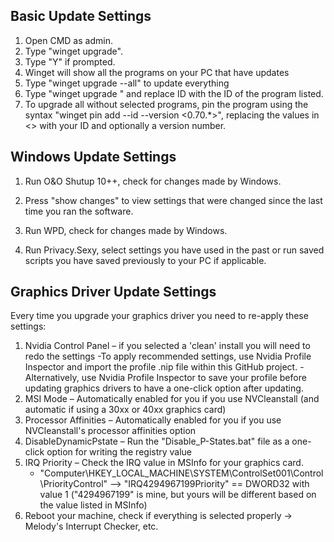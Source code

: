 ## Basic Update Settings
1. Open CMD as admin.
2. Type "winget upgrade".
3. Type "Y" if prompted.
4. Winget will show all the programs on your PC that have updates
5. Type "winget upgrade --all" to update everything
6. Type "winget upgrade <ID>" and replace ID with the ID of the program listed.
7. To upgrade all without selected programs, pin the program using the syntax "winget pin add --id <ID> --version <0.70.*>", replacing the values in <> with your ID and optionally a version number.

## Windows Update Settings
1. Run O&O Shutup 10++, check for changes made by Windows.
2. Press "show changes" to view settings that were changed since the last time you ran the software.

1. Run WPD, check for changes made by Windows.

1. Run Privacy.Sexy, select settings you have used in the past or run saved scripts you have saved previously to your PC if applicable.

## Graphics Driver Update Settings
Every time you upgrade your graphics driver you need to re-apply these settings:
1) Nvidia Control Panel – if you selected a 'clean' install you will need to redo the settings
   -To apply recommended settings, use Nvidia Profile Inspector and import the profile .nip file within this GitHub project.
   -Alternatively, use Nvidia Profile Inspector to save your profile before updating graphics drivers to have a one-click option after updating.
3) MSI Mode – Automatically enabled for you if you use NVCleanstall (and automatic if using a 30xx or 40xx graphics card)
4) Processor Affinities – Automatically enabled for you if you use NVCleanstall's processor affinities option
5) DisableDynamicPstate – Run the "Disable_P-States.bat" file as a one-click option for writing the registry value
6) IRQ Priority – Check the IRQ value in MSInfo for your graphics card.
   - "Computer\HKEY_LOCAL_MACHINE\SYSTEM\ControlSet001\Control\PriorityControl" --> "IRQ4294967199Priority" == DWORD32 with value 1 ("4294967199" is mine, but yours will be different based on the value listed in MSInfo)
8) Reboot your machine, check if everything is selected properly -> Melody's Interrupt Checker, etc.

